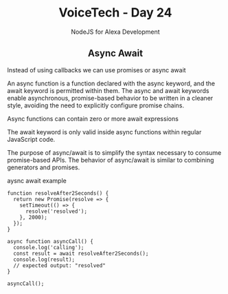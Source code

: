 <div align="center">
  <h1>VoiceTech - Day 24</h1>
  <p>NodeJS for Alexa Development</p>
</div>

<h2 align="center">Async Await</h2>

Instead of using callbacks we can use promises or async await

An async function is a function declared with the async keyword, and the await keyword is permitted within them. The async and await keywords enable asynchronous, promise-based behavior to be written in a cleaner style, avoiding the need to explicitly configure promise chains.

Async functions can contain zero or more await expressions

The await keyword is only valid inside async functions within regular JavaScript code. 

The purpose of async/await is to simplify the syntax necessary to consume promise-based APIs. The behavior of async/await is similar to combining generators and promises.

aysnc await example

```
function resolveAfter2Seconds() {
  return new Promise(resolve => {
    setTimeout(() => {
      resolve('resolved');
    }, 2000);
  });
}

async function asyncCall() {
  console.log('calling');
  const result = await resolveAfter2Seconds();
  console.log(result);
  // expected output: "resolved"
}

asyncCall();

```